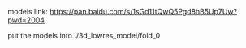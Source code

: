 models link:  https://pan.baidu.com/s/1sGd11tQwQ5Pgd8hB5Up7Uw?pwd=2004 

put the models into ./3d_lowres_model/fold_0
